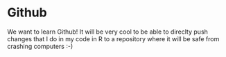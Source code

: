 # Github

We want to learn Github! It will be very cool to be able to direclty push changes that I do in my code in R to a repository where it will be safe from crashing computers :-)
